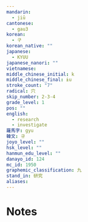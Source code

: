```yaml
---
mandarin:
  - jiū
cantonese:
  - gau3
korean:
  - 구
korean_native: ""
japanese:
  - KYUU
japanese_nanori: ""
vietnamese:
middle_chinese_initial: k
middle_chinese_final: ɨu
stroke_count: "7"
radical: 穴
skip_number: 2-3-4
grade_level: 1
pos: ""
english:
  - research
  - investigate
羅馬字: gyu
韓文: 규
joyo_level: ""
hsk_level: ""
hanmun_edu_level: ""
danayo_id: 124
mc_id: 1950
graphemic_classification: 九
stand_in: 研究
aliases:
---
```


# Notes
